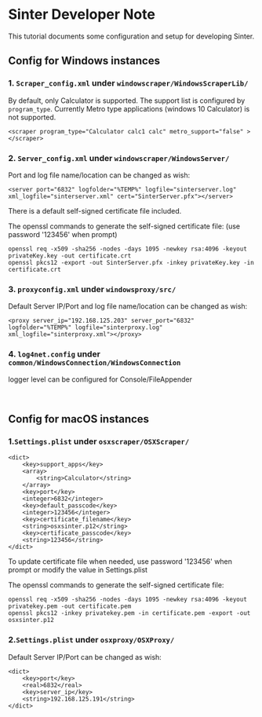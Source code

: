 # Sinter Developer Note

This tutorial documents some configuration and setup for developing Sinter. 


## Config for Windows instances

### 1. `Scraper_config.xml` under `windowscraper/WindowsScraperLib/`

By default, only Calculator is supported. The support list is configured by `program_type`.
Currently Metro type applications (windows 10 Calculator) is not supported. 

```
<scraper program_type="Calculator calc1 calc" metro_support="false" ></scraper>
```


### 2. `Server_config.xml` under `windowscraper/WindowsServer/`

Port and log file name/location can be changed as wish:
```
<server port="6832" logfolder="%TEMP%" logfile="sinterserver.log" xml_logfile="sinterserver.xml" cert="SinterServer.pfx"></server>
```

There is a default self-signed certificate file included. 

The openssl commands to generate the self-signed certificate file: (use password '123456' when prompt)
```
openssl req -x509 -sha256 -nodes -days 1095 -newkey rsa:4096 -keyout privateKey.key -out certificate.crt
openssl pkcs12 -export -out SinterServer.pfx -inkey privateKey.key -in certificate.crt
```

### 3. `proxyconfig.xml` under `windowsproxy/src/`

Default Server IP/Port and log file name/location can be changed as wish:
```
<proxy server_ip="192.168.125.203" server_port="6832" logfolder="%TEMP%" logfile="sinterproxy.log" xml_logfile="sinterproxy.xml"></proxy>
```


### 4. `log4net.config` under `common/WindowsConnection/WindowsConnection`

logger level can be configured for Console/FileAppender


&nbsp;
&nbsp;
## Config for macOS instances

### 1.`Settings.plist` under `osxscraper/OSXScraper/`

```
<dict>
    <key>support_apps</key>
    <array>
        <string>Calculator</string>
    </array>
    <key>port</key>
    <integer>6832</integer>
    <key>default_passcode</key>
    <integer>123456</integer>
    <key>certificate_filename</key>
    <string>osxsinter.p12</string>
    <key>certificate_passcode</key>
    <string>123456</string>
</dict>
```

To update certificate file when needed, 
use password '123456' when prompt or modify the value in Settings.plist

The openssl commands to generate the self-signed certificate file: 
```
openssl req -x509 -sha256 -nodes -days 1095 -newkey rsa:4096 -keyout privatekey.pem -out certificate.pem
openssl pkcs12 -inkey privatekey.pem -in certificate.pem -export -out osxsinter.p12
```

### 2.`Settings.plist` under `osxproxy/OSXProxy/`

Default Server IP/Port can be changed as wish:

```
<dict>
    <key>port</key>
    <real>6832</real>
    <key>server_ip</key>
    <string>192.168.125.191</string>
</dict>
```

